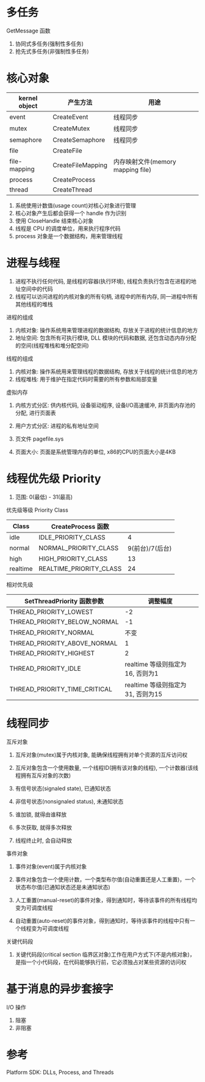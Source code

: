 # 多任务

GetMessage 函数

1. 协同式多任务(强制性多任务)
2. 抢先式多任务(非强制性多任务)

# 核心对象

| kernel object | 产生方法           | 用途 |
| ------------- | ----------------- | --- |
| event         | CreateEvent       | 线程同步 |
| mutex         | CreateMutex       | 线程同步 |
| semaphore     | CreateSemaphore   | 线程同步 |
| file          | CreateFile        |  |
| file-mapping  | CreateFileMapping | 内存映射文件(memory mapping file) |
| process       | CreateProcess     |  |
| thread        | CreateThread      |  |

1. 系统使用计数值(usage count)对核心对象进行管理
2. 核心对象产生后都会获得一个 handle 作为识别
3. 使用 CloseHandle 结束核心对象
4. 线程是 CPU 的调度单位，用来执行程序代码
5. process 对象是一个数据结构，用来管理线程

# 进程与线程

1. 进程不执行任何代码, 是线程的容器(执行环境), 线程负责执行包含在进程的地址空间中的代码
2. 线程可以访问进程的内核对象的所有句柄, 进程中的所有内存, 同一进程中所有其他线程的堆栈

进程的组成

1. 内核对象: 操作系统用来管理进程的数据结构, 存放关于进程的统计信息的地方
2. 地址空间: 包含所有可执行模块, DLL 模块的代码和数据, 还包含动态内存分配的空间(线程堆栈和堆分配空间)

线程的组成

1. 内核对象: 操作系统用来管理线程的数据结构, 存放关于线程的统计信息的地方
2. 线程堆栈: 用于维护在指定代码时需要的所有参数和局部变量

虚拟内存

1. 内核方式分区: 供内核代码, 设备驱动程序, 设备I/O高速缓冲, 非页面内存池的分配, 进行页面表
2. 用户方式分区: 进程的私有地址空间

1. 页文件 pagefile.sys
2. 页面大小: 页面是系统管理内存的单位, x86的CPU的页面大小是4KB

# 线程优先级 Priority

1. 范围: 0(最低) - 31(最高)

优先级等级 Priority Class

| Class    | CreateProcess 函数       |  |
| -------- | ----------------------- | --- |
| idle     | IDLE_PRIORITY_CLASS     | 4 |
| normal   | NORMAL_PRIORITY_CLASS   | 9(前台)/7(后台)|
| high     | HIGH_PRIORITY_CLASS     | 13 |
| realtime | REALTIME_PRIORITY_CLASS | 24 |

相对优先级

| SetThreadPriority 函数参数     | 调整幅度 |
| ----------------------------- | --- |
| THREAD_PRIORITY_LOWEST        | -2 |
| THREAD_PRIORITY_BELOW_NORMAL  | -1 |
| THREAD_PRIORITY_NORMAL        | 不变 |
| THREAD_PRIORITY_ABOVE_NORMAL  | 1 |
| THREAD_PRIORITY_HIGHEST       | 2 |
| THREAD_PRIORITY_IDLE          | realtime 等级则指定为16, 否则为1 |
| THREAD_PRIORITY_TIME_CRITICAL | realtime 等级则指定为31, 否则为15 |

# 线程同步

互斥对象

1. 互斥对象(mutex)属于内核对象, 能确保线程拥有对单个资源的互斥访问权
2. 互斥对象包含一个使用数量, 一个线程ID(拥有该对象的线程), 一个计数器(该线程拥有互斥对象的次数)

1. 有信号状态(signaled state), 已通知状态
2. 非信号状态(nonsignaled status), 未通知状态

1. 谁加锁, 就得由谁释放
2. 多次获取, 就得多次释放
3. 线程终止时, 会自动释放

事件对象

1. 事件对象(event)属于内核对象
2. 事件对象包含一个使用计数，一个类型布尔值(自动重置还是人工重置)，一个状态布尔值(已通知状态还是未通知状态)

1. 人工重置(manual-reset)的事件对象，得到通知时，等待该事件的所有线程均变为可调度线程
2. 自动重置(auto-reset)的事件对象，得到通知时，等待该事件的线程中只有一个线程变为可调度线程

关键代码段

1. 关键代码段(critical section 临界区对象)工作在用户方式下(不是内核对象)，是指一个小代码段，在代码能够执行前，它必须独占对某些资源的访问权

# 基于消息的异步套接字

I/O 操作

1. 阻塞
2. 非阻塞

# 参考

Platform SDK: DLLs, Process, and Threads
